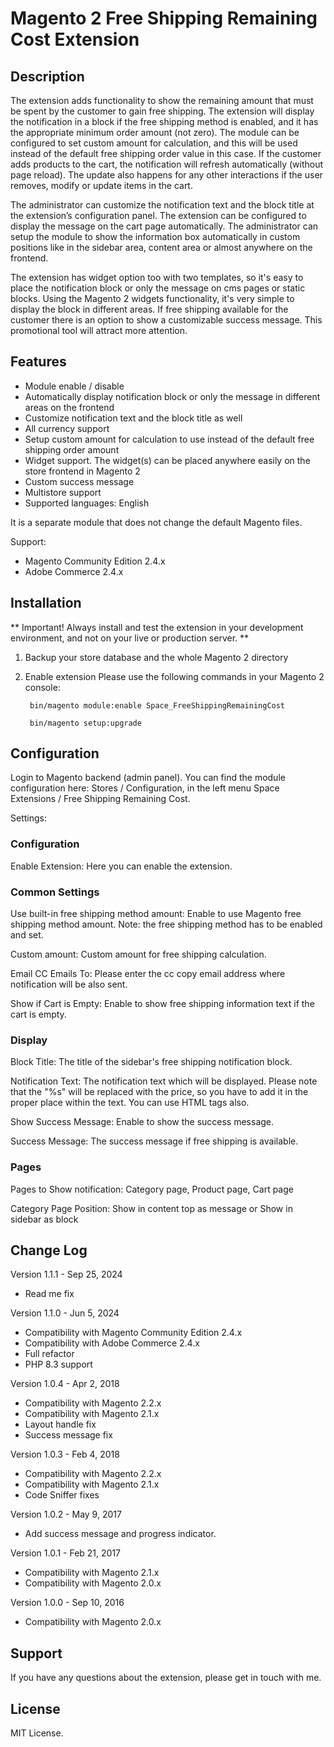 # **Magento 2 Free Shipping Remaining Cost Extension** #


## Description ##

The extension adds functionality to show the remaining amount that must be spent by the customer to gain free shipping. The extension will display the notification in a block if the free shipping method is enabled, and it has the appropriate minimum order amount (not zero). The module can be configured to set custom amount for calculation, and this will be used instead of the default free shipping order value in this case. If the customer adds products to the cart, the notification will refresh automatically (without page reload). The update also happens for any other interactions if the user removes, modify or update items in the cart.

The administrator can customize the notification text and the block title at the extension’s configuration panel. The extension can be configured to display the message on the cart page automatically. The administrator can setup the module to show the information box automatically in custom positions like in the sidebar area, content area or almost anywhere on the frontend.

The extension has widget option too with two templates, so it's easy to place the notification block or only the message on cms pages or static blocks. Using the Magento 2 widgets functionality, it's very simple to display the block in different areas. If free shipping available for the customer there is an option to show a customizable success message. This promotional tool will attract more attention.

## Features ##

- Module enable / disable
- Automatically display notification block or only the message in different areas on the frontend
- Customize notification text and the block title as well
- All currency support
- Setup custom amount for calculation to use instead of the default free shipping order amount
- Widget support. The widget(s) can be placed anywhere easily on the store frontend in Magento 2
- Custom success message
- Multistore support
- Supported languages: English

It is a separate module that does not change the default Magento files.

Support:
- Magento Community Edition 2.4.x
- Adobe Commerce 2.4.x

## Installation ##

** Important! Always install and test the extension in your development environment, and not on your live or production server. **

1. Backup your store database and the whole Magento 2 directory

2. Enable extension Please use the following commands in your Magento 2 console:

   ```
    bin/magento module:enable Space_FreeShippingRemainingCost

    bin/magento setup:upgrade
    ```

## Configuration ##

Login to Magento backend (admin panel). You can find the module configuration here: Stores / Configuration, in the left menu Space Extensions / Free Shipping Remaining Cost.

Settings:

### Configuration ###

Enable Extension: Here you can enable the extension.

### Common Settings ###

Use built-in free shipping method amount: Enable to use Magento free shipping method amount. Note: the free shipping method has to be enabled and set.

Custom amount: Custom amount for free shipping calculation.

Email CC Emails To: Please enter the cc copy email address where notification will be also sent.

Show if Cart is Empty: Enable to show free shipping information text if the cart is empty.

### Display ###

Block Title: The title of the sidebar's free shipping notification block.

Notification Text: The notification text which will be displayed. Please note that the "%s" will be replaced with the price, so you have to add it in the proper place within the text. You can use HTML tags also.

Show Success Message: Enable to show the success message.

Success Message: The success message if free shipping is available.

### Pages ###

Pages to Show notification: Category page, Product page, Cart page

Category Page Position: Show in content top as message or Show in sidebar as block

## Change Log ##

Version 1.1.1 - Sep 25, 2024
- Read me fix

Version 1.1.0 - Jun 5, 2024
- Compatibility with Magento Community Edition 2.4.x
- Compatibility with Adobe Commerce 2.4.x
- Full refactor
- PHP 8.3 support

Version 1.0.4 - Apr 2, 2018
- Compatibility with Magento 2.2.x
- Compatibility with Magento 2.1.x
- Layout handle fix
- Success message fix

Version 1.0.3 - Feb 4, 2018
- Compatibility with Magento 2.2.x
- Compatibility with Magento 2.1.x
- Code Sniffer fixes

Version 1.0.2 - May 9, 2017
- Add success message and progress indicator.

Version 1.0.1 - Feb 21, 2017
- Compatibility with Magento 2.1.x
- Compatibility with Magento 2.0.x

Version 1.0.0 - Sep 10, 2016
- Compatibility with Magento 2.0.x

## Support ##

If you have any questions about the extension, please get in touch with me.

## License ##

MIT License.

